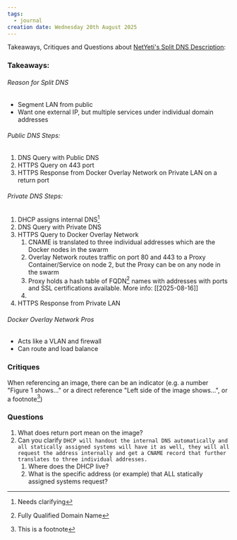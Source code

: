 ```yaml
---
tags:
  - journal
creation date: Wednesday 20th August 2025
---
```

Takeaways, Critiques and Questions about [NetYeti's Split DNS Description](https://growlf.github.io/journal/Tricks/Split-DNS):
### Takeaways:
###### Reason for Split DNS
- Segment LAN from public
- Want one external IP, but multiple services under individual domain addresses
###### Public DNS Steps: 
1. DNS Query with Public DNS
2. HTTPS Query on 443 port
3. HTTPS Response from Docker Overlay Network on Private LAN on a return port
###### Private DNS Steps:
1. DHCP assigns internal DNS[^2]
2. DNS Query with Private DNS
3. HTTPS Query to Docker Overlay Network
	1. CNAME is translated to three individual addresses which are the Docker nodes in the swarm
	2. Overlay Network routes traffic on port 80 and 443 to a Proxy Container/Service on node 2, but the Proxy can be on any node in the swarm
	3. Proxy holds a hash table of FQDN[^3] names with addresses with ports and SSL certifications available. 
	   More info: [[2025-08-16]]
	4. 
4. HTTPS Response from Private LAN 
###### Docker Overlay Network Pros
- Acts like a VLAN and firewall
- Can route and load balance
### Critiques
When referencing an image, there can be an indicator (e.g. a number "Figure 1 shows..." or a direct reference "Left side of the image shows...", or a footnote[^1])

### Questions
1. What does return port mean on the image?
2. Can you clarify `DHCP will handout the internal DNS automatically and all statically assigned systems will have it as well, they will all request the address internally and get a CNAME record that further translates to three individual addresses.` 
	1. Where does the DHCP live?
	2. What is the specific address (or example) that ALL statically assigned systems request? 



[^1]: This is a footnote

[^2]: Needs clarifying

[^3]: Fully Qualified Domain Name
